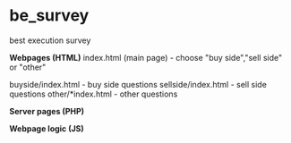 # be_survey
best execution survey

**Webpages (HTML)** 
index.html (main page) - choose "buy side","sell side" or "other" 

buyside/index.html - buy side questions
sellside/index.html - sell side questions
other/*index.html - other questions


**Server pages (PHP)** 

**Webpage logic (JS)** 

